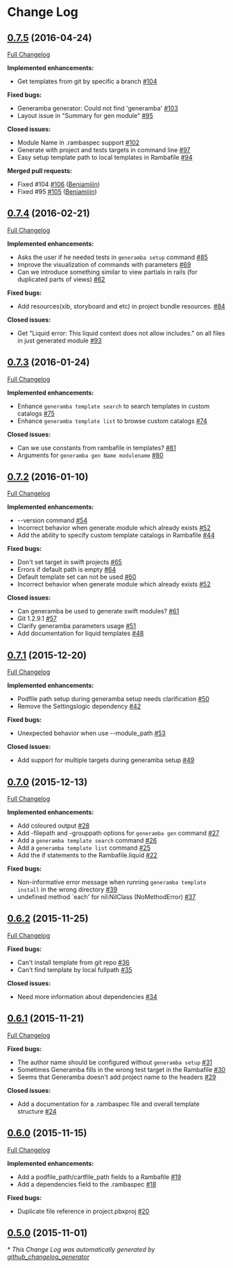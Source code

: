 # Change Log

## [0.7.5](https://github.com/rambler-ios/Generamba/tree/0.7.5) (2016-04-24)
[Full Changelog](https://github.com/rambler-ios/Generamba/compare/0.7.4...0.7.5)

**Implemented enhancements:**

- Get templates from git by specific a branch [\#104](https://github.com/rambler-ios/Generamba/issues/104)

**Fixed bugs:**

- Generamba generator: Could not find 'generamba' [\#103](https://github.com/rambler-ios/Generamba/issues/103)
- Layout issue in "Summary for gen module" [\#95](https://github.com/rambler-ios/Generamba/issues/95)

**Closed issues:**

- Module Name in .rambaspec support [\#102](https://github.com/rambler-ios/Generamba/issues/102)
- Generate with project and tests targets in command line [\#97](https://github.com/rambler-ios/Generamba/issues/97)
- Easy setup template path to local templates in Rambafile [\#94](https://github.com/rambler-ios/Generamba/issues/94)

**Merged pull requests:**

- Fixed \#104 [\#106](https://github.com/rambler-ios/Generamba/pull/106) ([Beniamiiin](https://github.com/Beniamiiin))
- Fixed \#95 [\#105](https://github.com/rambler-ios/Generamba/pull/105) ([Beniamiiin](https://github.com/Beniamiiin))

## [0.7.4](https://github.com/rambler-ios/Generamba/tree/0.7.4) (2016-02-21)
[Full Changelog](https://github.com/rambler-ios/Generamba/compare/0.7.3...0.7.4)

**Implemented enhancements:**

- Asks the user if he needed tests in `generamba setup` command [\#85](https://github.com/rambler-ios/Generamba/issues/85)
- Improve the visualization of commands with parameters [\#69](https://github.com/rambler-ios/Generamba/issues/69)
- Can we introduce something similar to view partials in rails \(for duplicated parts of views\) [\#62](https://github.com/rambler-ios/Generamba/issues/62)

**Fixed bugs:**

- Add resources\(xib, storyboard and etc\) in project bundle resources. [\#84](https://github.com/rambler-ios/Generamba/issues/84)

**Closed issues:**

- Get "Liquid error: This liquid context does not allow includes." on all files in just generated module [\#93](https://github.com/rambler-ios/Generamba/issues/93)

## [0.7.3](https://github.com/rambler-ios/Generamba/tree/0.7.3) (2016-01-24)
[Full Changelog](https://github.com/rambler-ios/Generamba/compare/0.7.2...0.7.3)

**Implemented enhancements:**

- Enhance `generamba template search` to search templates in custom catalogs [\#75](https://github.com/rambler-ios/Generamba/issues/75)
- Enhance `generamba template list` to browse custom catalogs [\#74](https://github.com/rambler-ios/Generamba/issues/74)

**Closed issues:**

- Can we use constants from rambafile in templates? [\#81](https://github.com/rambler-ios/Generamba/issues/81)
- Arguments for `generamba gen Name modulename` [\#80](https://github.com/rambler-ios/Generamba/issues/80)

## [0.7.2](https://github.com/rambler-ios/Generamba/tree/0.7.2) (2016-01-10)
[Full Changelog](https://github.com/rambler-ios/Generamba/compare/0.7.1...0.7.2)

**Implemented enhancements:**

- --version command [\#54](https://github.com/rambler-ios/Generamba/issues/54)
- Incorrect behavior when generate module which already exists [\#52](https://github.com/rambler-ios/Generamba/issues/52)
- Add the ability to specify custom template catalogs in Rambafile [\#44](https://github.com/rambler-ios/Generamba/issues/44)

**Fixed bugs:**

- Don't set target in swift projects [\#65](https://github.com/rambler-ios/Generamba/issues/65)
- Errors if default path is empty [\#64](https://github.com/rambler-ios/Generamba/issues/64)
- Default template set can not be used [\#60](https://github.com/rambler-ios/Generamba/issues/60)
- Incorrect behavior when generate module which already exists [\#52](https://github.com/rambler-ios/Generamba/issues/52)

**Closed issues:**

- Can generamba be used to generate swift modules? [\#61](https://github.com/rambler-ios/Generamba/issues/61)
- Git 1.2.9.1 [\#57](https://github.com/rambler-ios/Generamba/issues/57)
- Clarify generamba parameters usage [\#51](https://github.com/rambler-ios/Generamba/issues/51)
- Add documentation for liquid templates [\#48](https://github.com/rambler-ios/Generamba/issues/48)

## [0.7.1](https://github.com/rambler-ios/Generamba/tree/0.7.1) (2015-12-20)
[Full Changelog](https://github.com/rambler-ios/Generamba/compare/0.7.0...0.7.1)

**Implemented enhancements:**

- Podfile path setup during generamba setup needs clarification [\#50](https://github.com/rambler-ios/Generamba/issues/50)
- Remove the Settingslogic dependency [\#42](https://github.com/rambler-ios/Generamba/issues/42)

**Fixed bugs:**

- Unexpected behavior when use --module\_path  [\#53](https://github.com/rambler-ios/Generamba/issues/53)

**Closed issues:**

- Add support for multiple targets during generamba setup [\#49](https://github.com/rambler-ios/Generamba/issues/49)

## [0.7.0](https://github.com/rambler-ios/Generamba/tree/0.7.0) (2015-12-13)
[Full Changelog](https://github.com/rambler-ios/Generamba/compare/0.6.2...0.7.0)

**Implemented enhancements:**

- Add coloured output [\#28](https://github.com/rambler-ios/Generamba/issues/28)
- Add -filepath and -grouppath options for `generamba gen` command [\#27](https://github.com/rambler-ios/Generamba/issues/27)
- Add a `generamba template search` command [\#26](https://github.com/rambler-ios/Generamba/issues/26)
- Add a `generamba template list` command [\#25](https://github.com/rambler-ios/Generamba/issues/25)
- Add the if statements to the Rambafile.liquid [\#22](https://github.com/rambler-ios/Generamba/issues/22)

**Fixed bugs:**

- Non-informative error message when running `generamba template install` in the wrong directory [\#39](https://github.com/rambler-ios/Generamba/issues/39)
- undefined method `each' for nil:NilClass \(NoMethodError\) [\#37](https://github.com/rambler-ios/Generamba/issues/37)

## [0.6.2](https://github.com/rambler-ios/Generamba/tree/0.6.2) (2015-11-25)
[Full Changelog](https://github.com/rambler-ios/Generamba/compare/0.6.1...0.6.2)

**Fixed bugs:**

- Can't install template from git repo  [\#36](https://github.com/rambler-ios/Generamba/issues/36)
- Can't find template by local fullpath [\#35](https://github.com/rambler-ios/Generamba/issues/35)

**Closed issues:**

- Need more information about dependencies  [\#34](https://github.com/rambler-ios/Generamba/issues/34)

## [0.6.1](https://github.com/rambler-ios/Generamba/tree/0.6.1) (2015-11-21)
[Full Changelog](https://github.com/rambler-ios/Generamba/compare/0.6.0...0.6.1)

**Fixed bugs:**

- The author name should be configured without `generamba setup` [\#31](https://github.com/rambler-ios/Generamba/issues/31)
- Sometimes Generamba fills in the wrong test target in the Rambafile [\#30](https://github.com/rambler-ios/Generamba/issues/30)
- Seems that Generamba doesn't add project name to the headers [\#29](https://github.com/rambler-ios/Generamba/issues/29)

**Closed issues:**

- Add a documentation for a .rambaspec file and overall template structure [\#24](https://github.com/rambler-ios/Generamba/issues/24)

## [0.6.0](https://github.com/rambler-ios/Generamba/tree/0.6.0) (2015-11-15)
[Full Changelog](https://github.com/rambler-ios/Generamba/compare/0.5.0...0.6.0)

**Implemented enhancements:**

- Add a podfile\_path/cartfile\_path fields to a Rambafile [\#19](https://github.com/rambler-ios/Generamba/issues/19)
- Add a dependencies field to the .rambaspec [\#18](https://github.com/rambler-ios/Generamba/issues/18)

**Fixed bugs:**

- Duplicate file reference in project.pbxproj [\#20](https://github.com/rambler-ios/Generamba/issues/20)

## [0.5.0](https://github.com/rambler-ios/Generamba/tree/0.5.0) (2015-11-01)


\* *This Change Log was automatically generated by [github_changelog_generator](https://github.com/skywinder/Github-Changelog-Generator)*